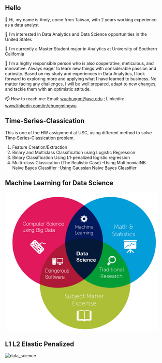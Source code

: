 ## Hello

👋 Hi, my name is Andy, come from Taiwan, with 2 years working experience as a data analyst

👀 I’m interested in Data Analytics and Data Science opportunities in the United States

🌱 I’m currently a Master Student major in Analytics at University of Southern California

💞️ I’m a highly responsible person who is also cooperative, meticulous, and innovative. Always eager to learn new things with considerable passion and curiosity. Based on my study and experiences in Data Analytics, I look forward to exploring more and applying what I have learned to business. No matter facing any challenges, I will be well prepared, adapt to new changes, and tackle them with an optimistic attitude.

📫 How to reach me: Email: wuchungm@usc.edu ; Linkedin: www.linkedin.com/in/chungmingwu


## Time-Series-Classication

This is one of the HW assignment at USC, using different method to solve Time-Series-Classication problem.

1. Feature Creation/Extraction
2. Binary and Multiclass Classification using Logistic Regression
3. Binary Classification Using L1-penalized logistic regression
4. Multi-class Classication (The Realistic Case)
    -Using MultinomialNB Naive Bayes Classifier
    -Using Gaussian Naive Bayes Classifier

## Machine Learning for Data Science
![data_science](ds.jpg)

## L1 L2 Elastic Penalized
![data_science](penalized.jpg)
